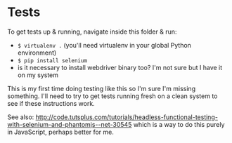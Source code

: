 # Tests

To get tests up & running, navigate inside this folder & run:

- `$ virtualenv .` (you'll need virtualenv in your global Python environment)
- `$ pip install selenium`
- is it necessary to install webdriver binary too? I'm not sure but I have it on my system

This is my first time doing testing like this so I'm sure I'm missing something. I'll need to try to get tests running fresh on a clean system to see if these instructions work.

See also: http://code.tutsplus.com/tutorials/headless-functional-testing-with-selenium-and-phantomjs--net-30545 which is a way to do this purely in JavaScript, perhaps better for me.
